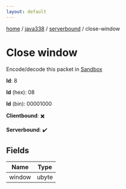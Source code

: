 ```yaml
---
layout: default
---
```


[home](/)  /  [java338](/protocol/java338)  /  [serverbound](/protocol/java338/serverbound)  /  close-window

# Close window

Encode/decode this packet in [Sandbox](../../../sandbox/java338#Serverbound.CloseWindow)

**Id**: 8

**Id** (hex): 08

**Id** (bin): 00001000

**Clientbound**: ✖️

**Serverbound**: ✔️

## Fields

Name | Type
---|---
window | ubyte
